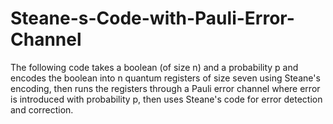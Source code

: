 # Steane-s-Code-with-Pauli-Error-Channel
The following code takes a boolean (of size n) and a probability p and encodes the boolean into n quantum registers of size seven using Steane's encoding, then runs the registers through a Pauli error channel where error is introduced with probability p, then uses Steane's code for error detection and correction.
